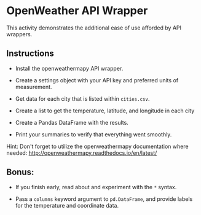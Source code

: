# OpenWeather API Wrapper

This activity demonstrates the additional ease of use afforded by API wrappers.

## Instructions

  * Install the openweathermapy API wrapper.

  * Create a settings object with your API key and preferred units of measurement.

  * Get data for each city that is listed within `cities.csv`.

  * Create a list to get the temperature, latitude, and longitude in each city

  * Create a Pandas DataFrame with the results.

  * Print your summaries to verify that everything went smoothly.
  
Hint: Don't forget to utilize the openweathermapy documentation where needed: http://openweathermapy.readthedocs.io/en/latest/

## Bonus:

  * If you finish early, read about and experiment with the `*` syntax.

  * Pass a `columns` keyword argument to `pd.DataFrame`, and provide labels for the temperature and coordinate data.
